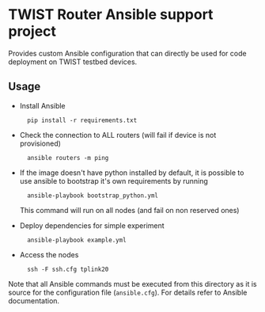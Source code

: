 TWIST Router Ansible support project
====================================

Provides custom Ansible configuration that can directly be used for code deployment on TWIST testbed devices.

## Usage

- Install Ansible

        pip install -r requirements.txt

- Check the connection to ALL routers (will fail if device is not provisioned)

        ansible routers -m ping

- If the image doesn't have python installed by default, it is possible to use ansible to bootstrap it's own requirements by running

        ansible-playbook bootstrap_python.yml

    This command will run on all nodes (and fail on non reserved ones)

- Deploy dependencies for simple experiment
    
        ansible-playbook example.yml

- Access the nodes

        ssh -F ssh.cfg tplink20

Note that all Ansible commands must be executed from this directory as it is source for the configuration file (`ansible.cfg`). For details refer to Ansible documentation.
